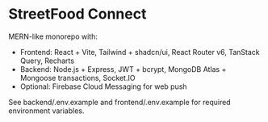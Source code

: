 # StreetFood Connect

MERN-like monorepo with:
- Frontend: React + Vite, Tailwind + shadcn/ui, React Router v6, TanStack Query, Recharts
- Backend: Node.js + Express, JWT + bcrypt, MongoDB Atlas + Mongoose transactions, Socket.IO
- Optional: Firebase Cloud Messaging for web push

See backend/.env.example and frontend/.env.example for required environment variables.
